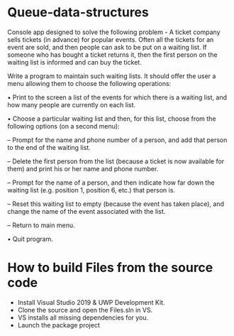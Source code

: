 # Queue-data-structures
Console app designed to solve the following problem - A ticket company sells tickets (in advance) for popular events. Often all the tickets for
an event are sold, and then people can ask to be put on a waiting list. If someone who
has bought a ticket returns it, then the first person on the waiting list is informed and
can buy the ticket.

Write a program to maintain such waiting lists. It should offer the user a menu allowing
them to choose the following operations:<br>

• Print to the screen a list of the events for which there is a waiting list, and how
many people are currently on each list.

• Choose a particular waiting list and then, for this list, choose from the following
options (on a second menu):

– Prompt for the name and phone number of a person, and add that person to
the end of the waiting list.

– Delete the first person from the list (because a ticket is now available for them)
and print his or her name and phone number.

– Prompt for the name of a person, and then indicate how far down the waiting
list (e.g. position 1, position 6, etc.) that person is.

– Reset this waiting list to empty (because the event has taken place), and change
the name of the event associated with the list.

– Return to main menu.

• Quit program.

# How to build Files from the source code
- Install Visual Studio 2019 & UWP Development Kit.
- Clone the source and open the Files.sln in VS.
- VS installs all missing dependencies for you.
- Launch the package project


